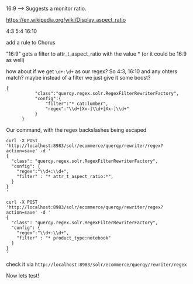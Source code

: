 16:9  --> Suggests a monitor ratio.

https://en.wikipedia.org/wiki/Display_aspect_ratio

4:3
5:4
16:10


add a rule to Chorus

"16:9" gets a filter to attr_t_aspect_ratio with the value * (or it could be 16:9 as well)

how about if we get `\d+:\d+` as our regex?   So 4:3, 16:10 and any ohters match?  maybe instead of a filter we just give it some boost?


```
{
           "class":"querqy.regex.solr.RegexFilterRewriterFactory",
           "config":{
               "filter":"* cat:lumber",
               "regex":"\\d+[Xx-]\\d+[Xx-]\\d+"
           }
      }
```

Our command, with the regex backslashes being escaped
```
curl -X POST 'http://localhost:8983/solr/ecommerce/querqy/rewriter/regex?action=save' -d '
{
  "class": "querqy.regex.solr.RegexFilterRewriterFactory",
  "config": {
    "regex":"\\d+:\\d+",
    "filter" : "* attr_t_aspect_ratio:*",
  }
}
'
```

```
curl -X POST 'http://localhost:8983/solr/ecommerce/querqy/rewriter/regex?action=save' -d '
{
  "class": "querqy.regex.solr.RegexFilterRewriterFactory",
  "config": {
    "regex":"\\d+:\\d+",
    "filter" : "* product_type:notebook"
  }
}
'
```

check it via `http://localhost:8983/solr/ecommerce/querqy/rewriter/regex`


Now lets test!
